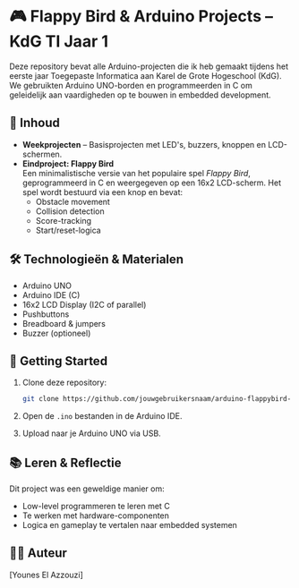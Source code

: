 # 🎮 Flappy Bird & Arduino Projects – KdG TI Jaar 1

Deze repository bevat alle Arduino-projecten die ik heb gemaakt tijdens het eerste jaar Toegepaste Informatica aan Karel de Grote Hogeschool (KdG).  
We gebruikten Arduino UNO-borden en programmeerden in C om geleidelijk aan vaardigheden op te bouwen in embedded development.

## 📌 Inhoud

- **Weekprojecten** – Basisprojecten met LED's, buzzers, knoppen en LCD-schermen.
- **Eindproject: Flappy Bird**  
  Een minimalistische versie van het populaire spel *Flappy Bird*, geprogrammeerd in C en weergegeven op een 16x2 LCD-scherm. Het spel wordt bestuurd via een knop en bevat:
  - Obstacle movement
  - Collision detection
  - Score-tracking
  - Start/reset-logica

## 🛠️ Technologieën & Materialen

- Arduino UNO
- Arduino IDE (C)
- 16x2 LCD Display (I2C of parallel)
- Pushbuttons
- Breadboard & jumpers
- Buzzer (optioneel)

## 🚀 Getting Started

1. Clone deze repository:
   ```bash
   git clone https://github.com/jouwgebruikersnaam/arduino-flappybird-kdg.git
   ```

2. Open de `.ino` bestanden in de Arduino IDE.

3. Upload naar je Arduino UNO via USB.

## 📚 Leren & Reflectie

Dit project was een geweldige manier om:
- Low-level programmeren te leren met C
- Te werken met hardware-componenten
- Logica en gameplay te vertalen naar embedded systemen

## 👨‍💻 Auteur

[Younes El Azzouzi]